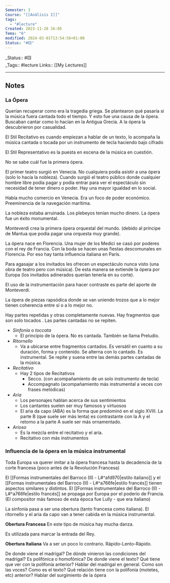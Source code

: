 ```yaml
---
Semester: 3
Course: "[[Análisis I]]"
tags:
  - "#lecture"
Created: 2023-11-26 16:05
Tema: "6"
modified: 2024-03-01T13:54:56+01:00
Status: "#🟨"
---
```

\_Status:: #🟨  
\_Tags::  #lecture 
Links:: [[My Lectures]]
___

## Notes

### La Ópera

Querían recuperar como era la tragedia griega. Se plantearon qué pasaría si la música fuera cantada todo el tiempo. Y esto fue una causa de la ópera. Buscaban cantar como lo hacían en la Antigua Grecia. A la ópera la descubrieron por casualidad.

El Stil Recitativo es cuando empiezan a hablar de un texto, lo acompaña la música cantada o tocada por un instrumento de tecla haciendo bajo cifrado

El Stil Representativo es la puesta en escena de la música en cuestión.

No se sabe cuál fue la primera ópera.

El primer teatro surgió en Venecia. No cualquiera podía asistir a una ópera (solo lo hacía la nobleza). Cuando surgió el teatro público donde cualquier hombre libre podía pagar y  podía entrar para ver el espectáculo sin necesidad de tener dinero  o poder. Hay una mayor igualdad en lo social.

Había mucho comercio en Venecia. Era un foco de poder económico. Preeminencia de la navegación marítima.

La nobleza estaba arruinada. Los plebeyos tenían mucho dinero. La ópera fue un éxito monumental.

Monteverdi crea la primera ópera orquestal del mundo. (debido al príncipe de Mantua que podía pagar una orquesta muy grande).

La ópera nace en Florencia. Una mujer de los Medici se casó por poderes con el rey de Francia. Con la boda se hacen unas fiestas descomunales en Florencia. Por eso hay tanta influencia italiana en París.

Para agasajar a los invitados les ofrecen un espectáculo nunca visto (una obra de teatro pero con música). De esta manera se extiende la ópera por Europa (los invitados adinerados querían tenerla en su corte).

El uso de la instrumentación para hacer contraste es parte del aporte de Monteverdi.

La ópera de piezas rapsódica donde se van uniendo trozos que a lo mejor tienen coherencia entre sí o a lo mejor no.

Hay partes repetidas y otras completamente nuevas. Hay fragmentos que son solo tocados . Las partes cantadas no se repiten.

- *Sinfonía* o *toccata*
	- El principio de la ópera. No es cantada. También se llama Preludio.
- *Ritornello*
	- Va a ubicarse entre fragmentos cantados. Es versátil en cuanto a su duración, forma y contenido. Se alterna con lo cantado. Es instrumental. Se repite y suena entre las demás partes cantadas de la música.
- *Recitativo*
	- Hay 2 tipos de Recitativos
		- Secco. (con acompañamiento de un solo instrumento de tecla)
		- Accompagnato (acompañamiento más instrumental a veces con frases melódicas)
- *Aria*
	- Los personajes hablan acerca de sus sentimientos
	- Los cantantes suelen ser muy famosos y virtuosos
	- El aria da capo (ABA) es la forma que predominó en el siglo XVIII. La parte B (que suele ser más lenta) es contrastante con la A y el retorno a la parte A suele ser más ornamentado.
- *Arioso*
	- Es la mezcla entre el recitativo y el aria.
	- Recitativo con más instrumentos

### Influencia de la ópera en la música instrumental

Toda Europa va querer imitar a la ópera francesa hasta la decadencia de la corte francesa (poco antes de la Revolución Francesa)

El [[Formas instrumentales del Barroco (II) - L#^afd970|estilo italiano]] y el [[Formas instrumentales del Barroco (II) - L#^a766fe|estilo francés]] tienen aspectos similares y distintos. El [[Formas instrumentales del Barroco (II) - L#^a766fe|estilo francés]] se propaga por Europa por el poderío de Francia. (El compositor más famoso de esta época fue Lully - que era italiano)

La sinfonía pasa a ser una obertura (tanto francesa como italiana). El ritornello y el aria da capo van a tener cabida en la música instrumental.

**Obertura Francesa**
En este tipo de música hay mucha danza.

Es utilizada para marcar la entrada del Rey.

**Obertura Italiana**
Va a ser un poco lo contrario. Rápido-Lento-Rápido.


De donde viene el madrigal? De dónde vinieron las condiciones del madrigal?  Es polifónica o homofónica? De donde viene el texto? Qué tiene que ver con la polifonía anterior? Hablar del madrigal en general. Como son las voces? Como es el texto? Qué relación tiene con la polifonía (motetes, etc) anterior? Hablar del surgimiento de la ópera




































































